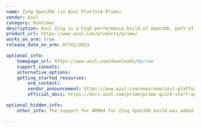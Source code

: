 ```yaml
---
name: Zing OpenJDK (in Azul Platform Prime)
vendor: Azul
category: Runtimes
description: Azul Zing is a high-performance build of OpenJDK, part of the Azul Platform Prime enterprise product. Zing replaces several OpenJDK components with optimized versions, including the C4 Pauseless Garbage Collector and the Falcon JIT Compiler. Suitable for low-latency applications at scale.
product_url: https://www.azul.com/products/prime/
works_on_arm: true
release_date_on_arm: 07/02/2023

optional_info:
    homepage_url: https://www.azul.com/downloads/#prime
    support_caveats:
    alternative_options:
    getting_started_resources:
        arm_content:
        vendor_announcement: https://www.azul.com/newsroom/azul-platform-prime-now-supports-64-bit-arm-including-aws-graviton-processors/
        official_docs: https://docs.azul.com/prime/prime-quick-start-apt

optional_hidden_info:
    other_info: The support for ARM64 for Zing OpenJDK build was added from version 22.06.0.0 which was released on June 30, 2022. However the broader Prime product was announced later, see the vendor announcement note.

---
```

